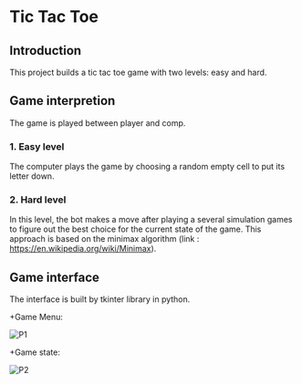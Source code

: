 # Tic Tac Toe
## Introduction
This project builds a tic tac toe game with two levels: easy and hard.

## Game interpretion
The game is played between player and comp. <br />
### 1. Easy level
The computer plays the game by choosing a random empty cell to put its letter down.

### 2. Hard level
In this level, the bot makes a move after playing a several simulation games to figure out the best choice for the current state of the game. This approach is based on the minimax algorithm (link : https://en.wikipedia.org/wiki/Minimax).

## Game interface
The interface is built by tkinter library in python.

+Game Menu:

  ![P1](https://user-images.githubusercontent.com/63390676/97454263-22bcef80-1969-11eb-9b0c-2431a1da45c7.PNG)
  
+Game state:

 ![P2](https://user-images.githubusercontent.com/63390676/97454334-39fbdd00-1969-11eb-9df8-ded1b8aaafe5.PNG)
